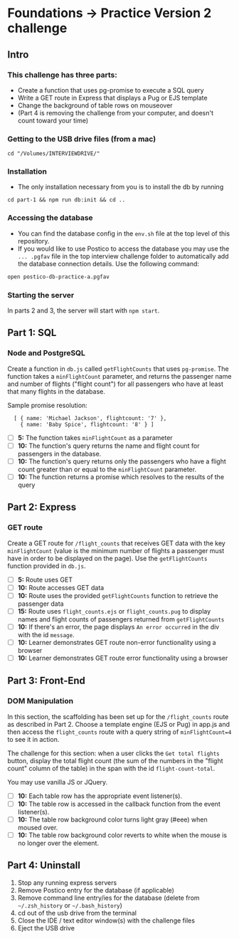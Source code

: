 # Foundations -> Practice Version 2 challenge

## Intro

### This challenge has three parts:

- Create a function that uses pg-promise to execute a SQL query
- Write a GET route in Express that displays a Pug or EJS template
- Change the background of table rows on mouseover
- (Part 4 is removing the challenge from your computer, and doesn't count toward your time)

### Getting to the USB drive files (from a mac)

`cd "/Volumes/INTERVIEWDRIVE/"`

### Installation

- The only installation necessary from you is to install the db by running

`cd part-1 && npm run db:init && cd ..`

### Accessing the database

- You can find the database config in the `env.sh` file at the top level of this repository.
- If you would like to use Postico to access the database you may use the `... .pgfav` file in the top interview challenge folder to automatically add the database connection details. Use the following command:

```sh
open postico-db-practice-a.pgfav
```

### Starting the server

In parts 2 and 3, the server will start with `npm start`.

## Part 1: SQL

### Node and PostgreSQL

Create a function in `db.js` called `getFlightCounts` that uses `pg-promise`.
The function takes a `minFlightCount` parameter, and returns the passenger name
and number of flights ("flight count") for all passengers who have at least that
many flights in the database.

Sample promise resolution:

```
  [ { name: 'Michael Jackson', flightcount: '7' },
    { name: 'Baby Spice', flightcount: '8' } ]
```

- [ ] __5:__ The function takes `minFlightCount` as a parameter
- [ ] __10:__ The function's query returns the name and flight count for passengers in the database.
- [ ] __10:__ The function's query returns only the passengers who have a flight count greater than or equal to the `minFlightCount` parameter.
- [ ] __10:__ The function returns a promise which resolves to the results of the query

## Part 2: Express

### GET route

Create a GET route for `/flight_counts` that receives GET data with the key
`minFlightCount` (value is the minimum number of flights a passenger must have
in order to be displayed on the page). Use the `getFlightCounts` function
provided in `db.js`.

- [ ] __5:__ Route uses GET
- [ ] __10:__ Route accesses GET data
- [ ] __10:__ Route uses the provided `getFlightCounts` function to retrieve the passenger data
- [ ] __15:__ Route uses `flight_counts.ejs` or `flight_counts.pug` to display names and flight counts of passengers returned from `getFlightCounts`
- [ ] __10:__ If there's an error, the page displays `An error occurred` in the div with the id `message`.
- [ ] __10:__ Learner demonstrates GET route non-error functionality using a browser
- [ ] __10:__ Learner demonstrates GET route error functionality using a browser

## Part 3: Front-End

### DOM Manipulation

In this section, the scaffolding has been set up for the `/flight_counts` route
as described in Part 2. Choose a template engine (EJS or Pug) in app.js and then
access the `flight_counts` route with a query string of `minFlightCount=4` to
see it in action.

The challenge for this section: when a user clicks the `Get total flights`
button, display the total flight count (the sum of the numbers in the "flight
count" column of the table) in the span with the id `flight-count-total`.

You may use vanilla JS or JQuery.

- [ ] __10:__ Each table row has the appropriate event listener(s).
- [ ] __10:__ The table row is accessed in the callback function from the event listener(s).
- [ ] __10:__ The table row background color turns light gray (#eee) when moused over.
- [ ] __10:__ The table row background color reverts to white when the mouse is no longer over the element.

## Part 4: Uninstall

1. Stop any running express servers
2. Remove Postico entry for the database (if applicable)
3. Remove command line entry/ies for the database (delete from `~/.zsh_history` or `~/.bash_history`)
4. cd out of the usb drive from the terminal
5. Close the IDE / text editor window(s) with the challenge files
6. Eject the USB drive
